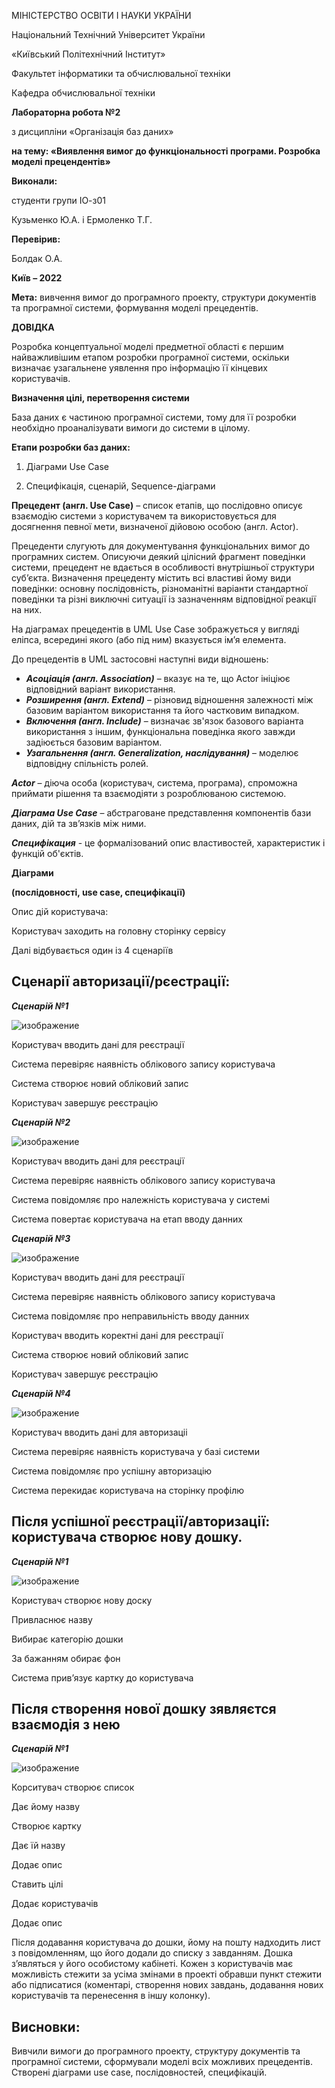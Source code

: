 МІНІСТЕРСТВО ОСВІТИ І НАУКИ УКРАЇНИ

Національний Технічний Університет України

«Київський Політехнічний Інститут»

Факультет інформатики та обчислювальної техніки

Кафедра обчислювальної техніки



**Лабораторна робота №2**

з дисципліни «Організація баз даних»

**на тему: «Виявлення вимог до функціональності програми. Розробка моделі прецендентів»**


**Виконали:**

студенти групи ІО-з01

Кузьменко Ю.А. і Ермоленко Т.Г.

**Перевірив:**

Болдак О.А.

**Київ – 2022**

**Мета:** вивчення вимог до програмного проекту, структури документів та програмної системи, формування моделі прецедентів.

**ДОВІДКА**

Розробка концептуальної моделі предметної області є першим найважливішим етапом розробки програмної системи, оскільки визначає узагальнене уявлення про інформацію її кінцевих користувачів.

**Визначення цілі, перетворення системи**

База даних є частиною програмної системи, тому для її розробки необхідно проаналізувати вимоги до системи в цілому.

**Етапи розробки баз даних:**

1. Діаграми Use Case

2. Специфікація, сценарій, Sequence-діаграми

**Прецедент (англ. Use Case)** – список етапів, що послідовно описує взаємодію системи з користувачем та використовується для досягнення певної мети, визначеної дійовою особою (англ. Actor).

Прецеденти слугують для документування функціональних вимог до програмних систем. Описуючи деякий цілісний фрагмент поведінки системи, прецедент не вдається в особливості внутрішньої структури суб’єкта. Визначення прецеденту містить всі властиві йому види поведінки: основну послідовність, різноманітні варіанти стандартної поведінки та різні виключні ситуації із зазначенням відповідної реакції на них.

На діаграмах прецедентів в UML Use Case зображується у вигляді еліпса, всередині якого (або під ним) вказується ім’я елемента.

До прецедентів в UML застосовні наступні види відношень:

- ***Асоціація (англ. Association)*** – вказує на те, що Actor ініціює відповідний варіант використання.
- ***Розширення (англ. Extend)*** – різновид відношення залежності між базовим варіантом використання та його частковим випадком.
- ***Включення (англ. Include)*** – визначає зв'язок базового варіанта використання з іншим, функціональна поведінка якого завжди задіюється базовим варіантом.
- ***Узагальнення (англ. Generalization, наслідування)*** – моделює відповідну спільність ролей.

***Actor*** – діюча особа (користувач, система, програма), спроможна приймати рішення та взаємодіяти з розроблюваною системою.

***Діаграма Use Case*** – абстраговане представлення компонентів бази даних, дій та зв’язків між ними.

***Специфікация*** - це формалізований опис властивостей, характеристик і функцій об'єктів.

**Діаграми** 

**(послідовності, use case, специфікації)**

Опис дій користувача:

Користувач заходить на головну сторінку сервісу

Далі відбувається один із 4 сценаріїв 

## Сценарії авторизації/рєестрації:

***Сценарій №1***

![изображение](https://user-images.githubusercontent.com/97729953/167420940-2077e7e1-ee01-4bf2-88e2-8e02fcbd8a60.png)


Користувач вводить дані для реєстрації

Система перевіряє наявність облікового запису користувача 

Система створює новий обліковий запис

Користувач завершує реєстрацію

***Сценарій №2***

![изображение](https://user-images.githubusercontent.com/97729953/167420993-9f3a9746-4938-4d2f-80b7-259a59de1ac9.png)


Користувач вводить дані для реєстрації

Система перевіряє наявність облікового запису користувача 

Система повідомляє про належність користувача у системі

Система повертає користувача на етап вводу данних

***Сценарій №3***

![изображение](https://user-images.githubusercontent.com/97729953/167421080-cf6b8fb5-daad-4a57-b6b5-efab5a65f9d7.png)



Користувач вводить дані для реєстрації

Система перевіряє наявність облікового запису користувача 

Система повідомляє про неправильність вводу данних

Користувач вводить коректні дані для реєстрації

Система створює новий обліковий запис

Користувач завершує реєстрацію

***Сценарій №4***

![изображение](https://user-images.githubusercontent.com/97729953/167421117-11e1c0a1-f72e-48d3-a610-fa6b210fb860.png)



Користувач вводить дані для авторизаціі

Система перевіряє наявність користувача у базі системи

Система повідомляє про успішну авторизацію

Система перекидає користувача на сторінку профілю

## Після успішної реєстрації/авторизації: користувача створює нову дошку.

***Сценарій №1***

![изображение](https://user-images.githubusercontent.com/97729953/167421163-8e865914-87bb-4620-beb8-f3618bb7ba72.png)



Користувач створює нову доску

Привласнює назву 

Вибирає категорію дошки

За бажанням обирає фон

Система прив’язує картку до користувача



## Після створення нової дошку зявляєтся взаємодія з нею

***Сценарій №1***

![изображение](https://user-images.githubusercontent.com/97729953/167421230-8c5ff357-9632-45ae-9592-fccc742a0274.png)



Корситувач створює список

Дає йому назву

Створює картку

Дає їй назву

Додає опис

Ставить цілі

Додає користувачів

Додає опис

Після додавання користувача до дошки, йому на пошту надходить лист з повідомленням, що його додали до списку з завданням. Дошка з’являться у його особистому кабінеті.
Кожен з користувачів має можливість стежити за усіма змінами в проекті обравши пункт стежити або підписатися (коментарі, створення нових завдань, додавання нових користувачів та перенесення в іншу колонку).

## Висновки:
Вивчили вимоги до програмного проекту, структуру документів та програмної системи, сформували моделі всіх можливих прецедентів. Створені діаграми use case, послідовностей, специфікацій.

